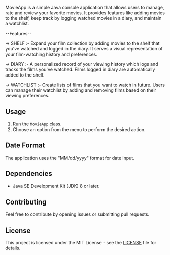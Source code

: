 MovieApp is a simple Java console application that allows users to manage, rate and review your favorite movies.
It provides features like adding movies to the shelf, keep track by logging watched movies in a diary, and maintain a watchlist.

--Features--

-> SHELF :- Expand your film collection by adding movies to the shelf that you've watched and logged in the diary. It serves a visual representation of your 
            film-watching history and preferences.

-> DIARY :-  A personalized record of your viewing history which logs and tracks the films you've watched. Films logged in diary are automatically added to the shelf.

-> WATCHLIST :- Create lists of films that you want to watch in future. Users can manage their watchlist by adding and removing films based on their viewing preferences.


## Usage

1. Run the `MovieApp` class.
2. Choose an option from the menu to perform the desired action.

## Date Format

The application uses the "MM/dd/yyyy" format for date input.

## Dependencies

- Java SE Development Kit (JDK) 8 or later.

## Contributing

Feel free to contribute by opening issues or submitting pull requests.

## License

This project is licensed under the MIT License - see the [LICENSE](LICENSE) file for details.
